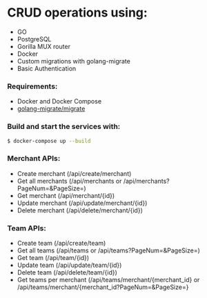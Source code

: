 # CRUD operations using:
- GO
- PostgreSQL
- Gorilla MUX router
- Docker
- Custom migrations with golang-migrate
- Basic Authentication

### Requirements:
* Docker and Docker Compose
* [golang-migrate/migrate](https://github.com/golang-migrate/migrate)

### Build and start the services with:
```bash
$ docker-compose up --build
```
### Merchant APIs:
- Create merchant (/api/create/merchant)
- Get all merchants (/api/merchants or /api/merchants?PageNum=<page number>&PageSize=<page size>)
- Get merchant (/api/merchant/{id})
- Update merchant (/api/update/merchant/{id})
- Delete merchant (/api/delete/merchant/{id})

### Team APIs:
- Create team (/api/create/team)
- Get all teams (/api/teams or /api/teams?PageNum=<page number>&PageSize=<page size>)
- Get team (/api/team/{id})
- Update team (/api/update/team/{id})
- Delete team (/api/delete/team/{id})
- Get teams per merchant (/api/teams/merchant/{merchant_id} or /api/teams/merchant/{merchant_id?PageNum=<page number>&PageSize=<page size>}